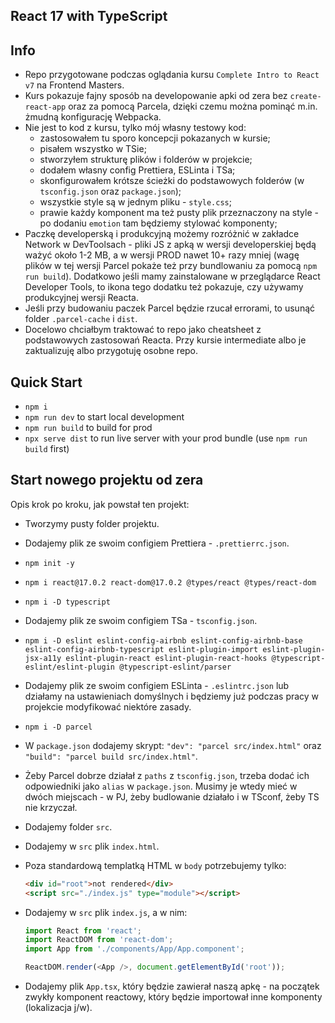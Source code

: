 ## React 17 with TypeScript

## Info

-  Repo przygotowane podczas oglądania kursu `Complete Intro to React v7` na Frontend Masters.
-  Kurs pokazuje fajny sposób na developowanie apki od zera bez `create-react-app` oraz za pomocą Parcela, dzięki czemu można pominąć m.in. żmudną konfigurację Webpacka.
-  Nie jest to kod z kursu, tylko mój własny testowy kod:
   -  zastosowałem tu sporo koncepcji pokazanych w kursie;
   -  pisałem wszystko w TSie;
   -  stworzyłem strukturę plików i folderów w projekcie;
   -  dodałem własny config Prettiera, ESLinta i TSa;
   -  skonfigurowałem krótsze ścieżki do podstawowych folderów (w `tsconfig.json` oraz `package.json`);
   -  wszystkie style są w jednym pliku - `style.css`;
   -  prawie każdy komponent ma też pusty plik przeznaczony na style - po dodaniu `emotion` tam będziemy stylować komponenty;
-  Paczkę developerską i produkcyjną możemy rozróżnić w zakładce Network w DevToolsach - pliki JS z apką w wersji developerskiej będą ważyć około 1-2 MB, a w wersji PROD nawet 10+ razy mniej (wagę plików w tej wersji Parcel pokaże też przy bundlowaniu za pomocą `npm run build`). Dodatkowo jeśli mamy zainstalowane w przeglądarce React Developer Tools, to ikona tego dodatku też pokazuje, czy używamy produkcyjnej wersji Reacta.
-  Jeśli przy budowaniu paczek Parcel będzie rzucał errorami, to usunąć folder `.parcel-cache` i `dist`.
-  Docelowo chciałbym traktować to repo jako cheatsheet z podstawowych zastosowań Reacta. Przy kursie intermediate albo je zaktualizuję albo przygotuję osobne repo.

## Quick Start

-  `npm i`
-  `npm run dev` to start local development
-  `npm run build` to build for prod
-  `npx serve dist` to run live server with your prod bundle (use `npm run build` first)

## Start nowego projektu od zera

Opis krok po kroku, jak powstał ten projekt:

-  Tworzymy pusty folder projektu.
-  Dodajemy plik ze swoim configiem Prettiera - `.prettierrc.json`.
-  `npm init -y`
-  `npm i react@17.0.2 react-dom@17.0.2 @types/react @types/react-dom`
-  `npm i -D typescript`
-  Dodajemy plik ze swoim configiem TSa - `tsconfig.json`.
-  `npm i -D eslint eslint-config-airbnb eslint-config-airbnb-base eslint-config-airbnb-typescript eslint-plugin-import eslint-plugin-jsx-a11y eslint-plugin-react eslint-plugin-react-hooks @typescript-eslint/eslint-plugin @typescript-eslint/parser`
-  Dodajemy plik ze swoim configiem ESLinta - `.eslintrc.json` lub działamy na ustawieniach domyślnych i będziemy już podczas pracy w projekcie modyfikować niektóre zasady.
-  `npm i -D parcel`
-  W `package.json` dodajemy skrypt: `"dev": "parcel src/index.html"` oraz `"build": "parcel build src/index.html"`.
-  Żeby Parcel dobrze działał z `paths` z `tsconfig.json`, trzeba dodać ich odpowiedniki jako `alias` w `package.json`. Musimy je wtedy mieć w dwóch miejscach - w PJ, żeby budlowanie działało i w TSconf, żeby TS nie krzyczał.
-  Dodajemy folder `src`.
-  Dodajemy w `src` plik `index.html`.
-  Poza standardową templatką HTML w `body` potrzebujemy tylko:
   ```html
   <div id="root">not rendered</div>
   <script src="./index.js" type="module"></script>
   ```
-  Dodajemy w `src` plik `index.js`, a w nim:

   ```js
   import React from 'react';
   import ReactDOM from 'react-dom';
   import App from './components/App/App.component';

   ReactDOM.render(<App />, document.getElementById('root'));
   ```

-  Dodajemy plik `App.tsx`, który będzie zawierał naszą apkę - na początek zwykły komponent reactowy, który będzie importował inne komponenty (lokalizacja j/w).
